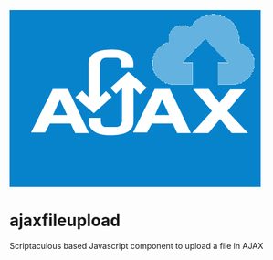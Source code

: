 ![logo](logo.png)
# ajaxfileupload
Scriptaculous based Javascript component to upload a file in AJAX

